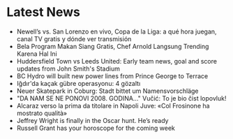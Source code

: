 # Latest News
-  Newell’s vs. San Lorenzo en vivo, Copa de la Liga: a qué hora juegan, canal TV gratis y dónde ver transmisión
-  Bela Program Makan Siang Gratis, Chef Arnold Langsung Trending Karena Hal Ini
-  Huddersfield Town vs Leeds United: Early team news, goal and score updates from John Smith's Stadium
-  BC Hydro will built new power lines from Prince George to Terrace
-  Iğdır'da kaçak gübre operasyonu: 4 gözaltı
-  Neuer Skatepark in Coburg: Stadt bittet um Namensvorschläge
-  &quot;DA NAM SE NE PONOVI 2008. GODINA...&quot; Vučić: To je bio čist lopovluk!
-  Alcaraz verso la prima da titolare in Napoli Juve: «Col Frosinone ha mostrato qualità»
-  Jeffrey Wright is finally in the Oscar hunt. He’s ready
-  Russell Grant has your horoscope for the coming week
